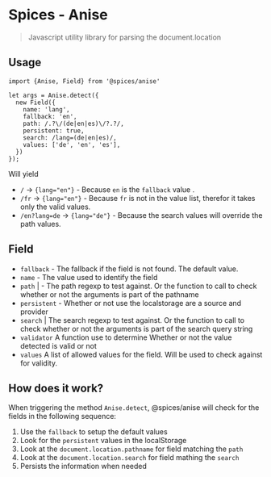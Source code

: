 # Spices - Anise
> Javascript utility library for parsing the document.location

## Usage

```JS
import {Anise, Field} from '@spices/anise'

let args = Anise.detect({
  new Field({
    name: 'lang', 
    fallback: 'en', 
    path: /.?\/(de|en|es)\/?.?/,
    persistent: true, 
    search: /lang=(de|en|es)/,
    values: ['de', 'en', 'es'],
  })
});
```

Will yield

- `/` -> `{lang="en"}` - Because `en` is the `fallback` value .
- `/fr` -> `{lang="en"}` - Because `fr` is not in the value list, therefor it takes only the valid values.
- `/en?lang=de` -> `{lang="de"}` - Because the search values will override the path values.

## Field

- `fallback` <Any> - The fallback if the field is not found. The default value.
- `name` <String> - The value used to identify the field
- `path` <RegExp> | <Function> - The path regexp to test against. Or the function to call to check whether or not the arguments is part of the pathname  
- `persistent` <Boolean> - Whether or not use the localstorage are a source and provider
- `search` <RegExp> | <Function> The search regexp to test against. Or the function to call to check whether or not the arguments is part of the search query string  
- `validator` <Function> A function use to determine Whether or not the value detected is valid or not
- `values` <Array> A list of allowed values for the field. Will be used to check against for validity.

## How does it work?

When triggering the method `Anise.detect`, @spices/anise will check for the fields in the following sequence:

1. Use the `fallback` to setup the default values
2. Look for the `persistent` values in the localStorage
3. Look at the `document.location.pathname` for field matching the `path`
4. Look at the `document.location.search` for field mathing the `search`
5. Persists the information when needed

